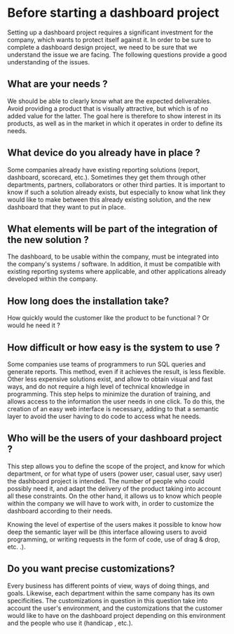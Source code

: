 # Before starting a dashboard project

Setting up a dashboard project requires a significant investment for the company, which wants to protect itself against it. In order to be sure to complete a dashboard design project, we need to be sure that we understand the issue we are facing. The following questions provide a good understanding of the issues.

## What are your needs ?

We should be able to clearly know what are the expected deliverables. Avoid providing a product that is visually attractive, but which is of no added value for the latter. The goal here is therefore to show interest in its products, as well as in the market in which it operates in order to define its needs.

## What device do you already have in place ?

Some companies already have existing reporting solutions (report, dashboard, scorecard, etc.). Sometimes they get them through other departments, partners, collaborators or other third parties. It is important to know if such a solution already exists, but especially to know what link they would like to make between this already existing solution, and the new dashboard that they want to put in place.

## What elements will be part of the integration of the new solution ?

The dashboard, to be usable within the company, must be integrated into the company's systems / software. In addition, it must be compatible with existing reporting systems where applicable, and other applications already developed within the company.

## How long does the installation take?

How quickly would the customer like the product to be functional ? Or would he need it ?

## How difficult or how easy is the system to use ?

Some companies use teams of programmers to run SQL queries and generate reports. This method, even if it achieves the result, is less flexible. Other less expensive solutions exist, and allow to obtain visual and fast ways, and do not require a high level of technical knowledge in programming. This step helps to minimize the duration of training, and allows access to the information the user needs in one click. To do this, the creation of an easy web interface is necessary, adding to that a semantic layer to avoid the user having to do code to access what he needs.

## Who will be the users of your dashboard project ?

This step allows you to define the scope of the project, and know for which department, or for what type of users (power user, casual user, savy user) the dashboard project is intended. The number of people who could possibly need it, and adapt the delivery of the product taking into account all these constraints. On the other hand, it allows us to know which people within the company we will have to work with, in order to customize the dashboard according to their needs.

Knowing the level of expertise of the users makes it possible to know how deep the semantic layer will be (this interface allowing users to avoid programming, or writing requests in the form of code, use of drag & drop, etc. .).

## Do you want precise customizations?

Every business has different points of view, ways of doing things, and goals. Likewise, each department within the same company has its own specificities. The customizations in question in this question take into account the user's environment, and the customizations that the customer would like to have on the dashboard project depending on this environment and the people who use it (handicap , etc.).